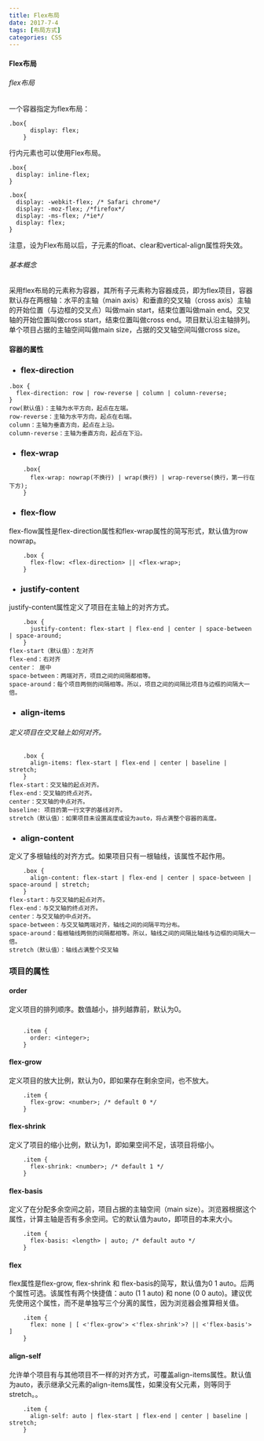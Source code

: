 ```yaml
---
title: Flex布局
date: 2017-7-4
tags: [布局方式]
categories: CSS
---
```


#### Flex布局
###### flex布局
一个容器指定为flex布局：
   
```
.box{
      display: flex;
    }
```

行内元素也可以使用Flex布局。


```
.box{
  display: inline-flex;
}

.box{
  display: -webkit-flex; /* Safari chrome*/
  display: -moz-flex; /*firefox*/
  display: -ms-flex; /*ie*/
  display: flex;
}
```

注意，设为Flex布局以后，子元素的float、clear和vertical-align属性将失效。

###### 基本概念
采用flex布局的元素称为容器，其所有子元素称为容器成员，即为flex项目，容器默认存在两根轴：水平的主轴（main axis）和垂直的交叉轴（cross axis）主轴的开始位置（与边框的交叉点）叫做main start，结束位置叫做main end。交叉轴的开始位置叫做cross start，结束位置叫做cross end。项目默认沿主轴排列。单个项目占据的主轴空间叫做main size，占据的交叉轴空间叫做cross size。

#### 容器的属性
* ### flex-direction ### 
```
.box {
  flex-direction: row | row-reverse | column | column-reverse;
}
row(默认值)：主轴为水平方向，起点在左端。
row-reverse：主轴为水平方向，起点在右端。
column：主轴为垂直方向，起点在上沿。
column-reverse：主轴为垂直方向，起点在下沿。
```
* ### flex-wrap ###
``` 
    .box{
      flex-wrap: nowrap(不换行) | wrap(换行) | wrap-reverse(换行，第一行在下方);
    }
```
* ### flex-flow ###
flex-flow属性是flex-direction属性和flex-wrap属性的简写形式，默认值为row nowrap。
```    
    .box {
      flex-flow: <flex-direction> || <flex-wrap>;
    }
```
* ### justify-content ###
justify-content属性定义了项目在主轴上的对齐方式。
```
    .box {
      justify-content: flex-start | flex-end | center | space-between | space-around;
    }
flex-start（默认值）：左对齐
flex-end：右对齐
center： 居中
space-between：两端对齐，项目之间的间隔都相等。
space-around：每个项目两侧的间隔相等。所以，项目之间的间隔比项目与边框的间隔大一倍。
```
* ### align-items ###
###### 定义项目在交叉轴上如何对齐。
```
    .box {
      align-items: flex-start | flex-end | center | baseline | stretch;
    }
flex-start：交叉轴的起点对齐。
flex-end：交叉轴的终点对齐。
center：交叉轴的中点对齐。
baseline: 项目的第一行文字的基线对齐。
stretch（默认值）：如果项目未设置高度或设为auto，将占满整个容器的高度。
```
 * ### align-content ###
定义了多根轴线的对齐方式。如果项目只有一根轴线，该属性不起作用。 
```
    .box {
      align-content: flex-start | flex-end | center | space-between | space-around | stretch;
    }
flex-start：与交叉轴的起点对齐。
flex-end：与交叉轴的终点对齐。
center：与交叉轴的中点对齐。
space-between：与交叉轴两端对齐，轴线之间的间隔平均分布。
space-around：每根轴线两侧的间隔都相等。所以，轴线之间的间隔比轴线与边框的间隔大一倍。
stretch（默认值）：轴线占满整个交叉轴
```
### 项目的属性
#### order 
定义项目的排列顺序。数值越小，排列越靠前，默认为0。
```

    .item {
      order: <integer>;
    }

```
#### flex-grow
定义项目的放大比例，默认为0，即如果存在剩余空间，也不放大。
```
    .item {
      flex-grow: <number>; /* default 0 */
    }

```
#### flex-shrink ####
定义了项目的缩小比例，默认为1，即如果空间不足，该项目将缩小。
``` 
    .item {
      flex-shrink: <number>; /* default 1 */
    }

```
#### flex-basis
定义了在分配多余空间之前，项目占据的主轴空间（main size）。浏览器根据这个属性，计算主轴是否有多余空间。它的默认值为auto，即项目的本来大小。
``` 
    .item {
      flex-basis: <length> | auto; /* default auto */
    }

```
#### flex
flex属性是flex-grow, flex-shrink 和 flex-basis的简写，默认值为0 1 auto。后两个属性可选。该属性有两个快捷值：auto (1 1 auto) 和 none (0 0 auto)。建议优先使用这个属性，而不是单独写三个分离的属性，因为浏览器会推算相关值。
``` 
    .item {
      flex: none | [ <'flex-grow'> <'flex-shrink'>? || <'flex-basis'> ]
    }
```
#### align-self
允许单个项目有与其他项目不一样的对齐方式，可覆盖align-items属性。默认值为auto，表示继承父元素的align-items属性，如果没有父元素，则等同于stretch。。
``` 
    .item {
      align-self: auto | flex-start | flex-end | center | baseline | stretch;
    }
```
        


    
        
        


    